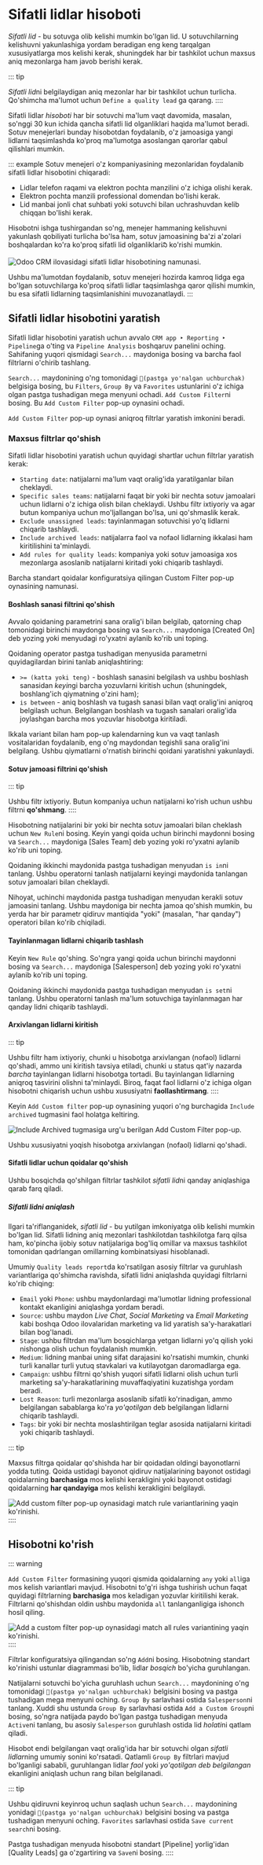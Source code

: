 # Sifatli lidlar hisoboti

*Sifatli lid* - bu sotuvga olib kelishi mumkin bo'lgan lid. U sotuvchilarning kelishuvni yakunlashiga yordam beradigan eng keng tarqalgan xususiyatlarga mos kelishi kerak, shuningdek har bir tashkilot uchun maxsus aniq mezonlarga ham javob berishi kerak.

::: tip

*Sifatli lid*ni belgilaydigan aniq mezonlar har bir tashkilot uchun turlicha. Qo'shimcha ma'lumot uchun `Define a quality lead` ga qarang.
::::

Sifatli lidlar *hisoboti* har bir sotuvchi ma'lum vaqt davomida, masalan, so'nggi 30 kun ichida qancha sifatli lid olganliklari haqida ma'lumot beradi. Sotuv menejerlari bunday hisobotdan foydalanib, o'z jamoasiga yangi lidlarni taqsimlashda ko'proq ma'lumotga asoslangan qarorlar qabul qilishlari mumkin.

::: example
Sotuv menejeri o'z kompaniyasining mezonlaridan foydalanib sifatli lidlar hisobotini chiqaradi:

- Lidlar telefon raqami va elektron pochta manzilini o'z ichiga olishi kerak.
- Elektron pochta manzili professional domendan bo'lishi kerak.
- Lid manbai jonli chat suhbati yoki sotuvchi bilan uchrashuvdan kelib chiqqan bo'lishi kerak.

Hisobotni ishga tushirgandan so'ng, menejer hammaning kelishuvni yakunlash qobiliyati turlicha bo'lsa ham, sotuv jamoasining ba'zi a'zolari boshqalardan ko'ra ko'proq sifatli lid olganliklariని ko'rishi mumkin.

![Odoo CRM ilovasidagi sifatli lidlar hisobotining namunasi.](quality_leads_report/example-report.png)

Ushbu ma'lumotdan foydalanib, sotuv menejeri hozirda kamroq lidga ega bo'lgan sotuvchilarga ko'proq sifatli lidlar taqsimlashga qaror qilishi mumkin, bu esa sifatli lidlarning taqsimlanishini muvozanatlaydi.
:::

## Sifatli lidlar hisobotini yaratish

Sifatli lidlar hisobotini yaratish uchun avvalo `CRM app ‣ Reporting ‣ Pipeline`ga o'ting va `Pipeline Analysis` boshqaruv panelini oching. Sahifaning yuqori qismidagi `Search...` maydoniga bosing va barcha faol filtrlarni o'chirib tashlang.

`Search...` maydonining o'ng tomonidagi `🔻(pastga yo'nalgan uchburchak)` belgisiga bosing, bu `Filters`, `Group By` va `Favorites` ustunlarini o'z ichiga olgan pastga tushadigan mega menyuni ochadi. `Add Custom Filter`ni bosing. Bu `Add Custom Filter` pop-up oynasini ochadi.

`Add Custom Filter` pop-up oynasi aniqroq filtrlar yaratish imkonini beradi.

### Maxsus filtrlar qo'shish

Sifatli lidlar hisobotini yaratish uchun quyidagi shartlar uchun filtrlar yaratish kerak:

- `Starting date`: natijalarni ma'lum vaqt oralig'ida yaratilganlar bilan cheklaydi.
- `Specific sales teams`: natijalarni faqat bir yoki bir nechta sotuv jamoalari uchun lidlarni o'z ichiga olish bilan cheklaydi. Ushbu filtr ixtiyoriy va agar butun kompaniya uchun mo'ljallangan bo'lsa, uni qo'shmaslik kerak.
- `Exclude unassigned leads`: tayinlanmagan sotuvchisi yo'q lidlarni chiqarib tashlaydi.
- `Include archived leads`: natijalarга faol va nofaol lidlarning ikkalasi ham kiritilishini ta'minlaydi.
- `Add rules for quality leads`: kompaniya yoki sotuv jamoasiga xos mezonlarga asoslanib natijalarni kiritadi yoki chiqarib tashlaydi.

Barcha standart qoidalar konfiguratsiya qilingan Custom Filter pop-up oynasining namunasi.

#### Boshlash sanasi filtrini qo'shish

Avvalo qoidaning parametrini sana oralig'i bilan belgilab, qatorning chap tomonidagi birinchi maydonga bosing va `Search...` maydoniga [Created On] deb yozing yoki menyudagi ro'yxatni aylanib ko'rib uni toping.

Qoidaning operator pastga tushadigan menyusida parametrni quyidagilardan birini tanlab aniqlashtiring:

- `>= (katta yoki teng)` - boshlash sanasini belgilash va ushbu boshlash sanasidan *keyin*gi barcha yozuvlarni kiritish uchun (shuningdek, boshlang'ich qiymatning o'zini ham);
- `is between` - aniq boshlash va tugash sanasi bilan vaqt oralig'ini aniqroq belgilash uchun. Belgilangan boshlash va tugash sanalari oralig'ida joylashgan barcha mos yozuvlar hisobotga kiritiladi.

Ikkala variant bilan ham pop-up kalendarning kun va vaqt tanlash vositalaridan foydalanib, eng o'ng maydondan tegishli sana oralig'ini belgilang. Ushbu qiymatlarni o'rnatish birinchi qoidani yaratishni yakunlaydi.

#### Sotuv jamoasi filtrini qo'shish

::: tip

Ushbu filtr ixtiyoriy. Butun kompaniya uchun natijalarni ko'rish uchun ushbu filtrni **qo'shmang**.
::::

Hisobotning natijalarini bir yoki bir nechta sotuv jamoalari bilan cheklash uchun `New Rule`ni bosing. Keyin yangi qoida uchun birinchi maydonni bosing va `Search...` maydoniga [Sales Team] deb yozing yoki ro'yxatni aylanib ko'rib uni toping.

Qoidaning ikkinchi maydonida pastga tushadigan menyudan `is in`ni tanlang. Ushbu operatorni tanlash natijalarni keyingi maydonida tanlangan sotuv jamoalari bilan cheklaydi.

Nihoyat, uchinchi maydonida pastga tushadigan menyudan kerakli sotuv jamoasini tanlang. Ushbu maydoniga bir nechta jamoa qo'shish mumkin, bu yerda har bir parametr qidiruv mantiqida "yoki" (masalan, "har qanday") operatori bilan ko'rib chiqiladi.

#### Tayinlanmagan lidlarni chiqarib tashlash

Keyin `New Rule` qo'shing. So'ngra yangi qoida uchun birinchi maydonni bosing va `Search...` maydoniga [Salesperson] deb yozing yoki ro'yxatni aylanib ko'rib uni toping.

Qoidaning ikkinchi maydonida pastga tushadigan menyudan `is set`ni tanlang. Ushbu operatorni tanlash ma'lum sotuvchiga tayinlanmagan har qanday lidni chiqarib tashlaydi.

#### Arxivlangan lidlarni kiritish

::: tip

Ushbu filtr ham ixtiyoriy, chunki u hisobotga arxivlangan (nofaol) lidlarni qo'shadi, ammo uni kiritish tavsiya etiladi, chunki u status qat'iy nazarda *barcha* tayinlangan lidlarni hisobotga tortadi. Bu tayinlangan lidlarning aniqroq tasvirini olishni ta'minlaydi. Biroq, faqat faol lidlarni o'z ichiga olgan hisobotni chiqarish uchun ushbu xususiyatni **faollashtirmang**.
::::

Keyin `Add Custom filter` pop-up oynasining yuqori o'ng burchagida `Include archived` tugmasini faol holatga keltiring.

![Include Archived tugmasiga urg'u berilgan Add Custom Filter pop-up.](quality_leads_report/include-archived.png)

Ushbu xususiyatni yoqish hisobotga arxivlangan (nofaol) lidlarni qo'shadi.

#### Sifatli lidlar uchun qoidalar qo'shish

Ushbu bosqichda qo'shilgan filtrlar tashkilot *sifatli lid*ni qanday aniqlashiga qarab farq qiladi.

##### Sifatli lidni aniqlash

Ilgari ta'riflanganidek, *sifatli lid* - bu yutilgan imkoniyatga olib kelishi mumkin bo'lgan lid. Sifatli lidning aniq mezonlari tashkilotdan tashkilotga farq qilsa ham, ko'pincha ijobiy sotuv natijalariga bog'liq omillar va maxsus tashkilot tomonidan qadrlangan omillarning kombinatsiyasi hisoblanadi.

Umumiy `Quality leads report`da ko'rsatilgan asosiy filtrlar va guruhlash variantlariga qo'shimcha ravishda, sifatli lidni aniqlashda quyidagi filtrlarni ko'rib chiqing:

- `Email` yoki `Phone`: ushbu maydonlardagi ma'lumotlar lidning professional kontakt ekanligini aniqlashga yordam beradi.
- `Source`: ushbu maydon *Live Chat*, *Social Marketing* va *Email Marketing* kabi boshqa Odoo ilovalaridan marketing va lid yaratish sa'y-harakatlari bilan bog'lanadi.
- `Stage`: ushbu filtrdan ma'lum bosqichlarga yetgan lidlarni yo'q qilish yoki nishonga olish uchun foydalanish mumkin.
- `Medium`: lidning manbai uning sifat darajasini ko'rsatishi mumkin, chunki turli kanallar turli yutuq stavkalari va kutilayotgan daromadlarga ega.
- `Campaign`: ushbu filtrni qo'shish yuqori sifatli lidlarni olish uchun turli marketing sa'y-harakatlarining muvaffaqiyatini kuzatishga yordam beradi.
- `Lost Reason`: turli mezonlarga asoslanib sifatli ko'rinadigan, ammo belgilangan sabablarga ko'ra *yo'qotilgan* deb belgilangan lidlarni chiqarib tashlaydi.
- `Tags`: bir yoki bir nechta moslashtirilgan teglar asosida natijalarni kiritadi yoki chiqarib tashlaydi.

::: tip

Maxsus filtrga qoidalar qo'shishda har bir qoidadan oldingi bayonotlarni yodda tuting. Qoida ustidagi bayonot qidiruv natijalarining bayonot ostidagi qoidalarning **barchasiga** mos kelishi kerakligini yoki bayonot ostidagi qoidalarning **har qandayiga** mos kelishi kerakligini belgilaydi.

![Add custom filter pop-up oynasidagi match rule variantlarining yaqin ko'rinishi.](quality_leads_report/match-all-match-any.png)
::::

## Hisobotni ko'rish

::: warning

`Add Custom Filter` formasining yuqori qismida qoidalarning `any` yoki `all`iga mos kelish variantlari mavjud. Hisobotni to'g'ri ishga tushirish uchun faqat quyidagi filtrlarning **barchasiga** mos keladigan yozuvlar kiritilishi kerak. Filtrlarni qo'shishdan oldin ushbu maydonida `all` tanlanganligiga ishonch hosil qiling.

![Add a custom filter pop-up oynasidagi match all rules variantining yaqin ko'rinishi.](quality_leads_report/match-all-rules.png)
::::

Filtrlar konfiguratsiya qilingandan so'ng `Add`ni bosing. Hisobotning standart ko'rinishi ustunlar diagrammasi bo'lib, lidlar *bosqich* bo'yicha guruhlangan.

Natijalarni sotuvchi bo'yicha guruhlash uchun `Search...` maydonining o'ng tomonidagi `🔻(pastga yo'nalgan uchburchak)` belgisini bosing va pastga tushadigan mega menyuni oching. `Group By` sarlavhasi ostida `Salesperson`ni tanlang. Xuddi shu ustunda `Group By` sarlavhasi ostida `Add a Custom Group`ni bosing, so'ngra natijada paydo bo'lgan pastga tushadigan menyuda `Active`ni tanlang, bu asosiy `Salesperson` guruhlash ostida lid *holati*ni qatlam qiladi.

Hisobot endi belgilangan vaqt oralig'ida har bir sotuvchi olgan *sifatli lidlar*ning umumiy sonini ko'rsatadi. Qatlamli `Group By` filtrlari mavjud bo'lganligi sababli, guruhlangan lidlar *faol* yoki *yo'qotilgan deb belgilangan* ekanligini aniqlash uchun rang bilan belgilanadi.

::: tip

Ushbu qidiruvni keyinroq uchun saqlash uchun `Search...` maydonining yonidagi `🔻(pastga yo'nalgan uchburchak)` belgisini bosing va pastga tushadigan menyuni oching. `Favorites` sarlavhasi ostida `Save current search`ni bosing.

Pastga tushadigan menyuda hisobotni standart [Pipeline] yorlig'idan [Quality Leads] ga o'zgartiring va `Save`ni bosing.
::::